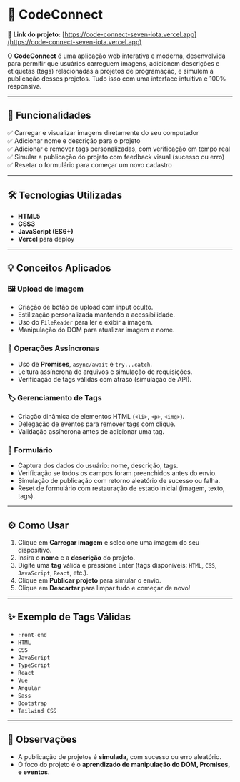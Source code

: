 # 🚀 CodeConnect

📎 **Link do projeto:** [https://code-connect-seven-iota.vercel.app](https://code-connect-seven-iota.vercel.app)

O **CodeConnect** é uma aplicação web interativa e moderna, desenvolvida para permitir que usuários carreguem imagens, adicionem descrições e etiquetas (tags) relacionadas a projetos de programação, e simulem a publicação desses projetos. Tudo isso com uma interface intuitiva e 100% responsiva.

---

## 🧩 Funcionalidades

✅ Carregar e visualizar imagens diretamente do seu computador  
✅ Adicionar nome e descrição para o projeto  
✅ Adicionar e remover tags personalizadas, com verificação em tempo real  
✅ Simular a publicação do projeto com feedback visual (sucesso ou erro)  
✅ Resetar o formulário para começar um novo cadastro

---

## 🛠️ Tecnologias Utilizadas

- **HTML5**
- **CSS3**
- **JavaScript (ES6+)**
- **Vercel** para deploy

---

## 💡 Conceitos Aplicados

### 🖼️ Upload de Imagem
- Criação de botão de upload com input oculto.
- Estilização personalizada mantendo a acessibilidade.
- Uso do `FileReader` para ler e exibir a imagem.
- Manipulação do DOM para atualizar imagem e nome.

### 🔁 Operações Assíncronas
- Uso de **Promises**, `async/await` e `try...catch`.
- Leitura assíncrona de arquivos e simulação de requisições.
- Verificação de tags válidas com atraso (simulação de API).

### 🏷️ Gerenciamento de Tags
- Criação dinâmica de elementos HTML (`<li>`, `<p>`, `<img>`).
- Delegação de eventos para remover tags com clique.
- Validação assíncrona antes de adicionar uma tag.

### 📄 Formulário
- Captura dos dados do usuário: nome, descrição, tags.
- Verificação se todos os campos foram preenchidos antes do envio.
- Simulação de publicação com retorno aleatório de sucesso ou falha.
- Reset de formulário com restauração de estado inicial (imagem, texto, tags).

---

## ⚙️ Como Usar

1. Clique em **Carregar imagem** e selecione uma imagem do seu dispositivo.
2. Insira o **nome** e a **descrição** do projeto.
3. Digite uma **tag** válida e pressione Enter (tags disponíveis: `HTML`, `CSS`, `JavaScript`, `React`, etc.).
4. Clique em **Publicar projeto** para simular o envio.
5. Clique em **Descartar** para limpar tudo e começar de novo!

---

## ✨ Exemplo de Tags Válidas

- `Front-end`
- `HTML`
- `CSS`
- `JavaScript`
- `TypeScript`
- `React`
- `Vue`
- `Angular`
- `Sass`
- `Bootstrap`
- `Tailwind CSS`

---

## 📌 Observações

- A publicação de projetos é **simulada**, com sucesso ou erro aleatório.
- O foco do projeto é o **aprendizado de manipulação do DOM, Promises, e eventos**.


